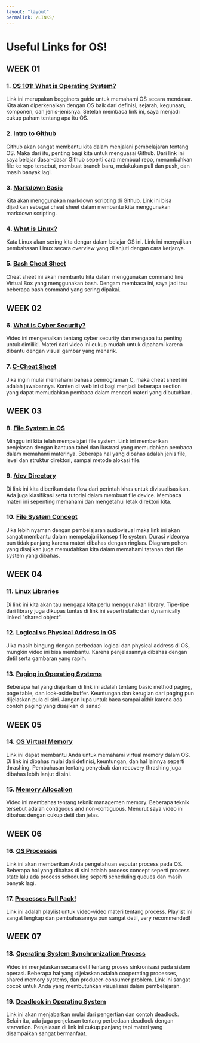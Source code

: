 ```yaml
---
layout: "layout"
permalink: /LINKS/
---
```


# Useful Links for OS!
## WEEK 01<br>
### 1. [OS 101: What is Operating System?](https://www.mygreatlearning.com/blog/what-is-operating-system/)<br>
Link ini merupakan begginers guide untuk memahami OS secara mendasar. Kita akan diperkenalkan dengan OS baik dari definisi, sejarah, kegunaan, komponen, dan jenis-jenisnya. Setelah membaca link ini, saya menjadi cukup paham tentang apa itu OS.
### 2. [Intro to Github](https://product.hubspot.com/blog/git-and-github-tutorial-for-beginners)<br>
Github akan sangat membantu kita dalam menjalani pembelajaran tentang OS. Maka dari itu, penting bagi kita untuk menguasai Github. Dari link ini saya belajar dasar-dasar Github seperti cara membuat repo, menambahkan file ke repo tersebut, membuat branch baru, melakukan pull dan push, dan masih banyak lagi.
### 3. [Markdown Basic](https://www.markdownguide.org/basic-syntax/)<br>
Kita akan menggunakan markdown scripting di Github. Link ini bisa dijadikan sebagai cheat sheet dalam membantu kita menggunakan markdown scripting.
### 4. [What is Linux?](https://www.redhat.com/en/topics/linux/what-is-linux)<br>
Kata Linux akan sering kita dengar dalam belajar OS ini. Link ini menyajikan pembahasan Linux secara overview yang dilanjuti dengan cara kerjanya.
### 5. [Bash Cheat Sheet](https://www.educative.io/blog/bash-shell-command-cheat-sheet)<br>
Cheat sheet ini akan membantu kita dalam menggunakan command line Virtual Box yang menggunakan bash. Dengam membaca ini, saya jadi tau beberapa bash command yang sering dipakai.
## WEEK 02<br>
### 6. [What is Cyber Security?](https://www.youtube.com/watch?v=ooJSgsB5fIE)<br>
Video ini mengenalkan tentang cyber security dan mengapa itu penting untuk dimiliki. Materi dari video ini cukup mudah untuk dipahami karena dibantu dengan visual gambar yang menarik.
### 7. [C-Cheat Sheet](https://developerinsider.co/c-programming-language-cheat-sheet/)<br>
Jika ingin mulai memahami bahasa pemrograman C, maka cheat sheet ini adalah jawabannya. Konten di web ini dibagi menjadi beberapa section yang dapat memudahkan pembaca dalam mencari materi yang dibutuhkan.
## WEEK 03<br>
### 8. [File System in OS](https://www.geeksforgeeks.org/file-systems-in-operating-system/)<br>
Minggu ini kita telah mempelajari file system. Link ini memberikan penjelasan dengan bantuan tabel dan ilustrasi yang memudahkan pembaca dalam memahami materinya. Beberapa hal yang dibahas adalah jenis file, level dan struktur direktori, sampai metode alokasi file.
### 9. [/dev Directory](http://www.linux-databook.info/?page_id=5108)<br>
Di link ini kita diberikan data flow dari perintah khas untuk divisualisasikan. Ada juga klasifikasi serta tutorial dalam membuat file device. Membaca materi ini sepenting memahami dan mengetahui letak direktori kita.
### 10. [File System Concept](https://youtu.be/mzUyMy7Ihk0)<br>
Jika lebih nyaman dengan pembelajaran audiovisual maka link ini akan sangat membantu dalam mempelajari konsep file system. Durasi videonya pun tidak panjang karena materi dibahas dengan ringkas. Diagram pohon yang disajikan juga memudahkan kita dalam memahami tatanan dari file system yang dibahas.
## WEEK 04<br>
### 11. [Linux Libraries](http://www.yolinux.com/TUTORIALS/LibraryArchives-StaticAndDynamic.html)<br>
Di link ini kita akan tau mengapa kita perlu menggunakan library. Tipe-tipe dari library juga dikupas tuntas di link ini seperti static dan dynamically linked "shared object". 
### 12. [Logical vs Physical Address in OS](https://www.youtube.com/watch?v=8FSZfCbM_hA)<br>
Jika masih bingung dengan perbedaan logical dan physical address di OS, mungkin video ini bisa membantu. Karena penjelasannya dibahas dengan detil serta gambaran yang rapih.
### 13. [Paging in Operating Systems](https://www.studytonight.com/operating-system/paging-in-operating-systems)<br>
Beberapa hal yang diajarkan di link ini adalah tentang basic method paging, page table, dan look-aside buffer. Keuntungan dan kerugian dari paging pun dijelaskan pula di sini. Jangan lupa untuk baca sampai akhir karena ada contoh paging yang disajikan di sana:)
## WEEK 05<br>
### 14. [OS Virtual Memory](https://www.geeksforgeeks.org/virtual-memory-in-operating-system/)<br>
Link ini dapat membantu Anda untuk memahami virtual memory dalam OS. Di link ini dibahas mulai dari definisi, keuntungan, dan hal lainnya seperti thrashing. Pembahasan tentang penyebab dan recovery thrashing juga dibahas lebih lanjut di sini.
### 15. [Memory Allocation](https://www.youtube.com/watch?v=FrTttJLN7Kw)<br>
Video ini membahas tentang teknik managemen memory. Beberapa teknik tersebut adalah contiguous and non-contiguous. Menurut saya video ini dibahas dengan cukup detil dan jelas.
## WEEK 06<br>
### 16. [OS Processes](https://www.cs.uic.edu/~jbell/CourseNotes/OperatingSystems/3_Processes.html)<br>
Link ini akan memberikan Anda pengetahuan seputar process pada OS. Beberapa hal yang dibahas di sini adalah process concept seperti process state lalu ada process scheduling seperti scheduling queues dan masih banyak lagi.
### 17. [Processes Full Pack!](https://www.youtube.com/playlist?list=PLBlnK6fEyqRgKl0MbI6kbI5ffNt7BF8Fn)<br>
Link ini adalah playlist untuk video-video materi tentang process. Playlist ini sangat lengkap dan pembahasannya pun sangat detil, very recommended!
## WEEK 07<br>
### 18. [Operating System Synchronization Process](https://www.youtube.com/watch?v=ph2awKa8r5Y)<br>
Video ini menjelaskan secara detil tentang proses sinkronisasi pada sistem operasi. Beberapa hal yang dijelaskan adalah cooperating processes, shared memory systems, dan producer-consumer problem. Link ini sangat cocok untuk Anda yang membutuhkan visualisasi dalam pembelajaran.
### 19. [Deadlock in Operating System](https://www.guru99.com/deadlock-in-operating-system.html)<br>
Link ini akan menjabarkan mulai dari pengertian dan contoh deadlock. Selain itu, ada juga penjelasan tentang perbedaan deadlock dengan starvation. Penjelasan di link ini cukup panjang tapi materi yang disampaikan sangat bermanfaat.
